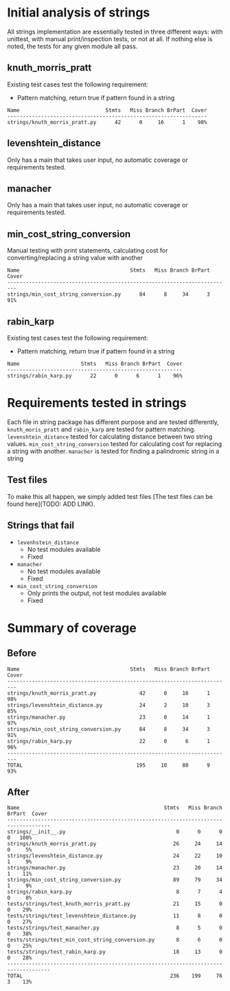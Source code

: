 # Initial analysis of strings
All strings implementation are essentially tested in three different ways: with unittest, with manual print/inspection tests, or not at all. If nothing else is noted, the tests for any given module all pass.

## knuth_morris_pratt
Existing test cases test the following requirement:
* Pattern matching, return true if pattern found in a string

```
Name                            Stmts   Miss Branch BrPart  Cover
-----------------------------------------------------------------
strings/knuth_morris_pratt.py      42      0     16      1    98%
```


## levenshtein_distance
Only has a main that takes user input, no automatic coverage or requirements tested.

## manacher
Only has a main that takes user input, no automatic coverage or requirements tested.

## min_cost_string_conversion
Manual testing with print statements, calculating cost for converting/replacing  a string value with another 
```
Name                                    Stmts   Miss Branch BrPart  Cover
-------------------------------------------------------------------------
strings/min_cost_string_conversion.py      84      8     34      3    91%
```

## rabin_karp
Existing test cases test the following requirement:
* Pattern matching, return true if pattern found in a string

```
Name                    Stmts   Miss Branch BrPart  Cover
---------------------------------------------------------
strings/rabin_karp.py      22      0      6      1    96%
```
# Requirements tested in strings
Each file in string package has different purpose and are tested differently, `knuth_moris_pratt` and `rabin_karp` are tested for pattern matching. `levenshtein_distance`  tested for calculating distance between two string values. `min_cost_string_conversion`  tested for calculating cost for replacing a string with another. `manacher` is tested for finding a palindromic string in a string

## Test files
To make this all happen, we simply added test files
[The test files can be found here](TODO: ADD LINK).

## Strings that fail
* `levenhstein_distance`
    - No test modules available
    - Fixed
* `manacher`
    - No test modules available 
    - Fixed
* `min_cost_string_conversion`
    - Only prints the output, not test modules available
    - Fixed
 
# Summary of coverage

## Before

```
Name                                    Stmts   Miss Branch BrPart  Cover
-------------------------------------------------------------------------
strings/knuth_morris_pratt.py              42      0     16      1    98%
strings/levenshtein_distance.py            24      2     10      3    85%
strings/manacher.py                        23      0     14      1    97%
strings/min_cost_string_conversion.py      84      8     34      3    91%
strings/rabin_karp.py                      22      0      6      1    96%
-------------------------------------------------------------------------
TOTAL                                     195     10     80      9    93%
```

## After
```
Name                                               Stmts   Miss Branch BrPart  Cover
------------------------------------------------------------------------------------
strings/__init__.py                                    0      0      0      0   100%
strings/knuth_morris_pratt.py                         26     24     14      0     5%
strings/levenshtein_distance.py                       24     22     10      1     9%
strings/manacher.py                                   23     20     14      1    11%
strings/min_cost_string_conversion.py                 89     79     34      1     9%
strings/rabin_karp.py                                  8      7      4      0     8%
tests/strings/test_knuth_morris_pratt.py              21     15      0      0    29%
tests/strings/test_levenshtein_distance.py            11      8      0      0    27%
tests/strings/test_manacher.py                         8      5      0      0    38%
tests/strings/test_min_cost_string_conversion.py       8      6      0      0    25%
tests/strings/test_rabin_karp.py                      18     13      0      0    28%
------------------------------------------------------------------------------------
TOTAL                                                236    199     76      3    13%
```

